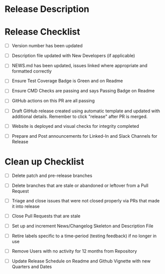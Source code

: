 # Release Description
<!--- Summarize what is being released.  -->

# Release Checklist
<!--- Fill out the following Release checklist -->
- [ ] Version number has been updated
- [ ] Description file updated with New Developers (if applicable)
- [ ] NEWS.md has been updated, issues linked where appropriate and formatted correctly
- [ ] Ensure Test Coverage Badge is Green and on Readme
- [ ] Ensure CMD Checks are passing and says Passing Badge on Readme
- [ ] GitHub actions on this PR are all passing
- [ ] Draft GitHub release created using automatic template and updated with additional details. Remember to click "release" after PR is merged.
- [ ] Website is deployed and visual checks for integrity completed
- [ ] Prepare and Post announcements for Linked-In and Slack Channels for Release


# Clean up Checklist
<!--- Fill out the following Clean up checklist -->
- [ ] Delete patch and pre-release branches
- [ ] Delete branches that are stale or abandoned or leftover from a Pull Request
- [ ] Triage and close issues that were not closed properly via PRs that made it into release 
- [ ] Close Pull Requests that are stale 
- [ ] Set up and increment News/Changelog Skeleton and Description File
- [ ] Retire labels specific to a time-period (testing feedback) if no longer in use
- [ ] Remove Users with no activity for 12 months from Repository
- [ ] Update Release Schedule on Readme and Github Vignette with new Quarters and Dates

